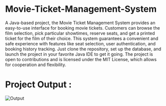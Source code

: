 # Movie-Ticket-Management-System

A Java-based project, the Movie Ticket Management System provides an easy-to-use interface for booking movie tickets. Customers can browse the film selection, pick particular showtimes, reserve seats, and get a printed ticket for the film of their choice. This system guarantees a convenient and safe experience with features like seat selection, user authentication, and booking history tracking. Just clone the repository, set up the database, and launch the project in your favorite Java IDE to get it going. The project is open to contributions and is licensed under the MIT License, which allows for cooperation and flexibility.

# Project Output :
![Output](https://github.com/AbrarKarim01/Movie-Ticket-Management-System/assets/76803325/4b30d03a-1a53-4ea7-901a-80ec61c121af)
